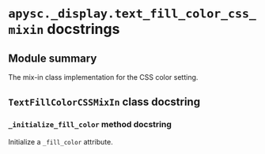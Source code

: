 # `apysc._display.text_fill_color_css_mixin` docstrings

## Module summary

The mix-in class implementation for the CSS color setting.

## `TextFillColorCSSMixIn` class docstring

### `_initialize_fill_color` method docstring

Initialize a `_fill_color` attribute.